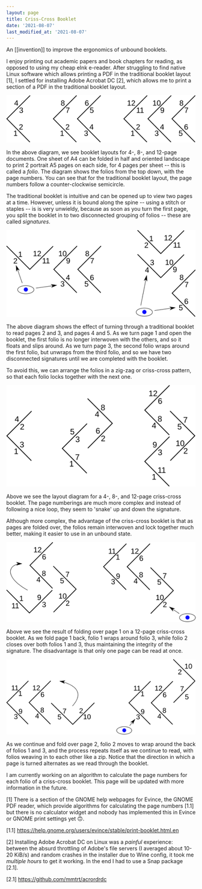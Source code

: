 ```yaml
---
layout: page
title: Criss-Cross Booklet
date: '2021-08-07'
last_modified_at: '2021-08-07'
---
```


An [[invention]] to improve the ergonomics of unbound booklets.

I enjoy printing out academic papers and book chapters for reading, as opposed to using my cheap eInk e-reader. After struggling to find native Linux software which allows printing a PDF in the traditional booklet layout [1], I settled for installing Adobe Acrobat DC [2], which allows me to print a section of a PDF in the traditional booklet layout.

[![](/assets/img/booklet_standard.svg)](/assets/img/booklet_standard.svg)

In the above diagram, we see booklet layouts for 4-, 8-, and 12-page documents. One sheet of A4 can be folded in half and oriented landscape to print 2 portrait A5 pages on each side, for 4 pages per sheet -- this is called a _folio_. The diagram shows the folios from the top down, with the page numbers. You can see that for the traditional booklet layout, the page numbers follow a counter-clockwise semicircle.

The traditional booklet is intuitive and can be opened up to view two pages at a time. However, unless it is bound along the spine -- using a stitch or staples -- is is very unwieldy, because as soon as you turn the first page, you split the booklet in to two disconnected grouping of folios -- these are called _signatures_.

[![](/assets/img/booklet_standard_reading.svg)](/assets/img/booklet_standard_reading.svg)

The above diagram shows the effect of turning through a traditional booklet to read pages 2 and 3, and pages 4 and 5. As we turn page 1 and open the booklet, the first folio is no longer interwoven with the others, and so it floats and slips around. As we turn page 3, the second folio wraps around the first folio, but unwraps from the third folio, and so we have two disconnected signatures until we are completed with the booklet.

To avoid this, we can arrange the folios in a zig-zag or criss-cross pattern, so that each folio locks together with the next one.

[![](/assets/img/booklet_crisscross.svg)](/assets/img/booklet_crisscross.svg)

Above we see the layout diagram for a 4-, 8-, and 12-page criss-cross booklet. The page numberings are much more complex and instead of following a nice loop, they seem to 'snake' up and down the signature.

Although more complex, the advantage of the criss-cross booklet is that as pages are folded over, the folios remain interwoven and lock together much better, making it easier to use in an unbound state.

[![](/assets/img/booklet_crisscross_reading_1.svg)](/assets/img/booklet_crisscross_reading_1.svg)

Above we see the result of folding over page 1 on a 12-page criss-cross booklet. As we fold page 1 back, folio 1 wraps around folio 3, while folio 2 closes over both folios 1 and 3, thus maintaining the integrity of the signature. The disadvantage is that only one page can be read at once.

[![](/assets/img/booklet_crisscross_reading_2.svg)](/assets/img/booklet_crisscross_reading_2.svg)

As we continue and fold over page 2, folio 2 moves to wrap around the back of folios 1 and 3, and the process repeats itself as we continue to read, with folios weaving in to each other like a zip. Notice that the direction in which a page is turned alternates as we read through the booklet.

I am currently working on an algorithm to calculate the page numbers for each folio of a criss-cross booklet. This page will be updated with more information in the future.

<script language="text/clojurescript">
;; WIP
(def pages-per-folio 4)

(defn pages->folios [pages]
  (Math/ceil (/ pages pages-per-folio)))

(defn folio-vec [folio]
  [[{:folio folio
     :side 0
     :leaf 1}
    {:folio folio
     :side 1
     :leaf 0}]
   [{:folio folio
     :side 0
     :leaf 0}
    {:folio folio
     :side 1
     :leaf 1}]])

(defn leaves-column [folios idx]
  (let [top-folio (if (and (even? folios) (= idx folios))
                    nil
                    (Math/floor (/ idx 2)))
        bottom-folio (cond (zero? idx)
                           nil
                           (and (odd? folios) (= idx folios))
                           nil
                           :else
                           (Math/ceil (/ idx 2)))
        top-folio-vec (some-> top-folio (folio-vec))
        bottom-folio-vec (some-> bottom-folio (folio-vec))]
    (vec (concat (cond (nil? top-folio-vec)
                       [nil
                        nil]

                       (even? idx)
                       (get top-folio-vec 0)

                       :else
                       (get top-folio-vec 1))
                 (cond (nil? bottom-folio-vec)
                       [nil
                        nil]

                       (even? idx)
                       (get bottom-folio-vec 1)

                       :else
                       (get bottom-folio-vec 0))))))

(defn leaves-vec [folios]
  (mapv (partial leaves-column folios) (range (inc folios))))

(defn next-pos [folios page pos]
  (let [[col row] pos
        last-page (* folios pages-per-folio)
        middle-page (/ last-page 2)]
    (cond (< page middle-page)
          (if (even? col)
            (get {0 [col 2]
                  2 [(inc col) 3]} row)
            (get {3 [col 1]
                  1 [(inc col) 0]} row))

          (= page middle-page)
          (get {2 [(dec col) 0]
                1 [(dec col) 3]} row)

          (< page last-page)
          (if (even? col)
            (get {3 [col 1]
                  1 [(dec col) 0]} row)
            (get {0 [col 2]
                  2 [(dec col) 3]} row))
          
          (= page last-page)
          (get {0 [folios 0]
                folios [folios 3]} col))))

(defn pages-vec 
  ([folios leaves-vec] (pages-vec folios leaves-vec 1 [0 0]))
  ([folios leaves-vec page pos]
   (let [[col row] pos
         last-page (* folios pages-per-folio)
         next-pos (next-pos folios page pos)]
     (prn page pos)
     (when (nil? next-pos)
       (throw (ex-info "Invalid position" {:pos pos})))
     (cond
       (> page last-page)
       leaves-vec
       
       (nil? (get-in leaves-vec pos))
       (pages-vec folios leaves-vec page next-pos)

       (some? (get-in leaves-vec (conj pos :page)))
       (throw (ex-info "Attempted to reassign page"))

       (nil? (get-in leaves-vec (conj pos :page)))
       (pages-vec folios
                  (assoc-in leaves-vec (conj pos :page) page)
                  (inc page)
                  next-pos)))))
</script>

[1] There is a section of the GNOME help webpages for Evince, the GNOME PDF reader, which provide algorithms for calculating the page numbers [1.1] but there is no calculator widget and nobody has implemented this in Evince or GNOME print settings yet 🙃.

[1.1] <https://help.gnome.org/users/evince/stable/print-booklet.html.en>

[2] Installing Adobe Acrobat DC on Linux was a _painful_ experience: between the absurd throttling of Adobe's file servers (I averaged about 10-20 KiB/s) and random crashes in the installer due to Wine config, it took me _multiple hours_ to get it working. In the end I had to use a Snap package [2.1].

[2.1] <https://github.com/mmtrt/acrordrdc>
